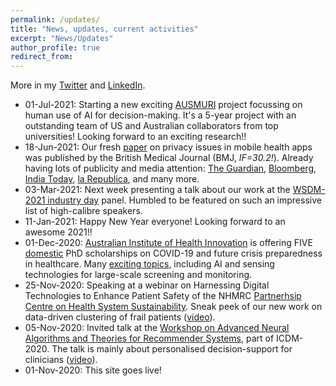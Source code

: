 ```yaml
---
permalink: /updates/
title: "News, updates, current activities"
excerpt: "News/Updates"
author_profile: true
redirect_from: 
---
```


More in my <a href="https://twitter.com/slavaxx" target=_blank>Twitter</a> and <a href="https://www.linkedin.com/in/shlomoberkovsky/" target=_blank>LinkedIn</a>.


<ul>
  <li> 01-Jul-2021: Starting a new exciting <a href="https://catch-muri.org/" target=_blank>AUSMURI</a> project focussing on human use of AI for decision-making. It's a 5-year project with an outstanding team of US and Australian collaborators from top universities! Looking forward to an exciting research!! </li>
  <li> 18-Jun-2021: Our fresh <a href="https://shlomo-berkovsky.github.io/files/pdf/BMJ21.pdf" target=_blank>paper</a> on privacy issues in mobile health apps was published by the British Medical Journal (BMJ, <i>IF=30.2!</i>). Already having lots of publicity and media attention: <a href="https://www.theguardian.com/technology/2021/jun/17/nine-out-of-10-health-apps-harvest-user-data-global-study-shows" target=_blank>The Guardian</a>, <a href="https://www.bloomberg.com/news/articles/2021-06-16/mobile-health-apps-plagued-by-privacy-issues-study-finds" target=_blank>Bloomberg</a>, <a href="https://www.indiatoday.in/technology/news/story/health-and-fitness-tracking-app-spying-on-you-study-finds-your-fear-and-concern-is-not-unwarranted-1816105-2021-06-17" target=_blank>India Today</a>, <a href="https://www.repubblica.it/tecnologia/2021/06/17/news/app_per_la_salute_ad_alto_rischio_privacy-306339158/" target=_blank>la Republica</a>, and many more.</li>
  <li> 03-Mar-2021: Next week presenting a talk about our work at the <a href="https://www.wsdm-conference.org/2021/industry-day.php" target=_blank>WSDM-2021 industry day</a> panel. Humbled to be featured on such an impressive list of high-calibre speakers.</li>
  <li> 11-Jan-2021: Happy New Year everyone! Looking forward to an awesome 2021!!</li>
  <li> 01-Dec-2020: <a href="http://aihi.mq.edu.au" target=_blank>Australian Institute of Health Innovation</a> is offering FIVE <u>domestic</u> PhD scholarships on COVID-19 and future crisis preparedness in healthcare. Many <a href="https://www.mq.edu.au/research/phd-and-research-degrees/scholarships/scholarship-search/data/covid-19-and-future-crisis-preparedness-in-healthcare" target=_blank>exciting topics</a>, including AI and sensing technologies for large-scale screening and monitoring.</li>
  <li> 25-Nov-2020: Speaking at a webinar on Harnessing Digital Technologies to Enhance Patient Safety of the NHMRC <a href="https://www.healthsystemsustainability.com.au/" target=_blank>Partnerhsip Centre on Health System Sustainability</a>. Sneak peek of our new work on data-driven clustering of frail patients (<a href="https://www.youtube.com/watch?v=ItHU0EdTvJI" target=_blank>video</a>).</li>
  <li> 05-Nov-2020: Invited talk at the <a href="https://datasj.github.io/" target=_blank>Workshop on Advanced Neural Algorithms and Theories for Recommender Systems</a>, part of ICDM-2020. The talk is mainly about personalised decision-support for clinicians (<a href="https://youtu.be/UIjFACZrqg4" target=_blank>video</a>).</li>
  <li> 01-Nov-2020: This site goes live!</li>
</ul>
